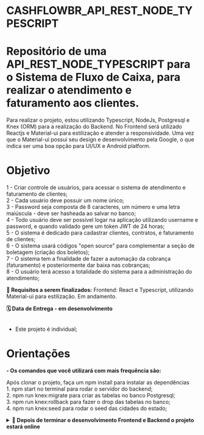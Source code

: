 # CASHFLOWBR_API_REST_NODE_TYPESCRIPT

# Repositório de uma API_REST_NODE_TYPESCRIPT para o Sistema de Fluxo de Caixa, para realizar o atendimento e faturamento aos clientes.

Para realizar o projeto, estou utilizando Typescript, NodeJs, Postgresql e Knex (ORM) para a realização do Backend.
No Frontend será utilizado Reactjs e Material-ui para estilização e atender a responsividade. Uma vez que o Material-ui possui seu design e desenvolvimento pela Google, o que indica ser uma boa opção para UI/UX e Android platform.

# Objetivo
1 - Criar controle de usuários, para acessar o sistema de atendimento e faturamento de clientes;<br /> 
2 - Cada usuário deve possuir um nome único;<br />
3 - Password seja composta de 8 caracteres, um número e uma letra maiúscula - deve ser hasheada ao salvar no banco;<br />
4 - Todo usuário deve ser possível logar na aplicação utilizando username e password, e quando validado gere um token JWT de 24 horas;<br />
5 - O sistema é dedicado para cadastrar clientes, contratos, e faturamento de clientes; <br/>
6 - O sistema usará códigos "open source" para complementar a seção de boletagem (criação dos boletos);<br />
7 - O sistema tem a finalidade de fazer a automação da cobrança (faturamento) e posteriormente dar baixa nas cobranças;<br />
8 - O usuário terá acesso a totalidade do sistema para a administração do atendimento;<br />

  <strong>🚵 Requisitos a serem finalizados:</strong>
  Frontend: React e Typescript, utilizando Material-ui para estilização. Em andamento.

  
  <summary><strong>🗓 Data de Entrega - em desenvolvimento </strong></summary><br />
  
  * Este projeto é individual;
 
# Orientações

 <p> <strong>- Os comandos que você utilizará com mais frequência são:</strong>
   <p> Após clonar o projeto, faça um npm install para instalar as dependências<br />
    1. npm start no terminal para rodar o servidor do backend;<br />
    2. npm run knex:migrate para criar as tabelas no banco Postgresql;<br />
    3. npm run knex:rollback para fazer o drop das tabelas no banco;<br />
    4. npm run knex:seed para rodar o seed das cidades do estado;<br />
  
<details>
  <summary><strong>🤝 Depois de terminar o desenvolvimento Frontend e Backend o projeto estará online</strong></summary><br />

  O link do projeto publicado na Digital Ocean estará disponível aqui abaixo após finalizado.<br />

</details>
